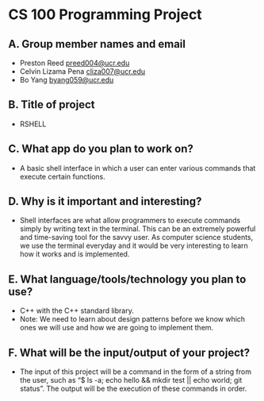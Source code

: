 # CS 100 Programming Project

## A. Group member names and email
* Preston Reed			preed004@ucr.edu
* Celvin Lizama Pena 		cliza007@ucr.edu
* Bo Yang               	byang059@ucr.edu

## B. Title of project
* RSHELL

## C. What app do you plan to work on? 
* A basic shell interface in which a user can enter various commands that execute certain functions.

## D. Why is it important and interesting?
* Shell interfaces are what allow programmers to execute commands simply by writing text in the terminal. This can be an extremely powerful and time-saving tool for the savvy user. As computer science students, we use the terminal everyday and it would be very interesting to learn how it works and is implemented.

## E. What language/tools/technology you plan to use?
* C++ with the C++ standard library.
* Note: We need to learn about design patterns before we know which ones we will use and how we are going to implement them.

## F. What will be the input/output of your project?
* The input of this project will be a command in the form of a string from the user, such as “$ ls -a; echo hello && mkdir test || echo world; git status”. The output will be the execution of these commands in order.
